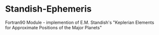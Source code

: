 # Standish-Ephemeris
Fortran90 Module - implemention of E.M. Standish's "Keplerian Elements for Approximate Positions of the Major Planets" 
